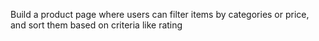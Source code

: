  Build a product page where users can filter items by categories or
 price, and sort them based on criteria like rating
